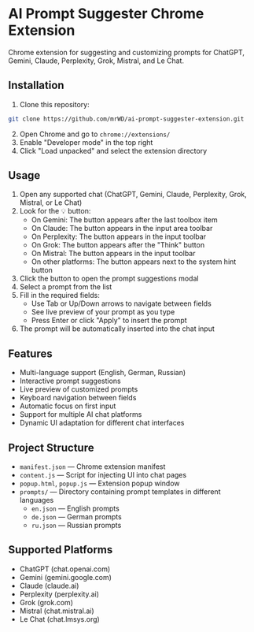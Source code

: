 # AI Prompt Suggester Chrome Extension

Chrome extension for suggesting and customizing prompts for ChatGPT, Gemini, Claude, Perplexity, Grok, Mistral, and Le Chat.

## Installation

1. Clone this repository:
```bash
git clone https://github.com/mrWD/ai-prompt-suggester-extension.git
```

2. Open Chrome and go to `chrome://extensions/`
3. Enable "Developer mode" in the top right
4. Click "Load unpacked" and select the extension directory

## Usage

1. Open any supported chat (ChatGPT, Gemini, Claude, Perplexity, Grok, Mistral, or Le Chat)
2. Look for the 💡 button:
   - On Gemini: The button appears after the last toolbox item
   - On Claude: The button appears in the input area toolbar
   - On Perplexity: The button appears in the input toolbar
   - On Grok: The button appears after the "Think" button
   - On Mistral: The button appears in the input toolbar
   - On other platforms: The button appears next to the system hint button
3. Click the button to open the prompt suggestions modal
4. Select a prompt from the list
5. Fill in the required fields:
   - Use Tab or Up/Down arrows to navigate between fields
   - See live preview of your prompt as you type
   - Press Enter or click "Apply" to insert the prompt
6. The prompt will be automatically inserted into the chat input

## Features

- Multi-language support (English, German, Russian)
- Interactive prompt suggestions
- Live preview of customized prompts
- Keyboard navigation between fields
- Automatic focus on first input
- Support for multiple AI chat platforms
- Dynamic UI adaptation for different chat interfaces

## Project Structure
- `manifest.json` — Chrome extension manifest
- `content.js` — Script for injecting UI into chat pages
- `popup.html`, `popup.js` — Extension popup window
- `prompts/` — Directory containing prompt templates in different languages
  - `en.json` — English prompts
  - `de.json` — German prompts
  - `ru.json` — Russian prompts

## Supported Platforms
- ChatGPT (chat.openai.com)
- Gemini (gemini.google.com)
- Claude (claude.ai)
- Perplexity (perplexity.ai)
- Grok (grok.com)
- Mistral (chat.mistral.ai)
- Le Chat (chat.lmsys.org)